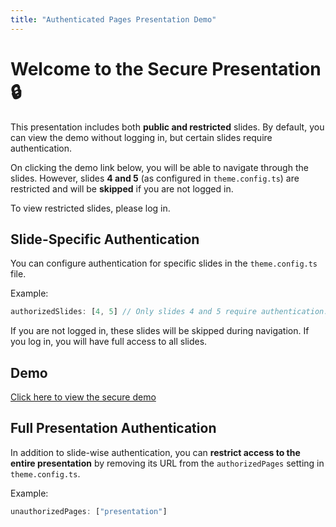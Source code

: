 ```yaml
---
title: "Authenticated Pages Presentation Demo"
---
```


# Welcome to the Secure Presentation 🔒  

This presentation includes both **public and restricted** slides. By default, you can view the demo without logging in, but certain slides require authentication.  

On clicking the demo link below, you will be able to navigate through the slides. However, slides **4 and 5** (as configured in `theme.config.ts`) are restricted and will be **skipped** if you are not logged in.  

To view restricted slides, please log in.  

## Slide-Specific Authentication  

You can configure authentication for specific slides in the `theme.config.ts` file.  

Example:  
```ts
authorizedSlides: [4, 5] // Only slides 4 and 5 require authentication.
```

If you are not logged in, these slides will be skipped during navigation.
If you log in, you will have full access to all slides.

## Demo  

<a href="/presentation" target="_blank">Click here to view the secure demo</a>  

## Full Presentation Authentication  

In addition to slide-wise authentication, you can **restrict access to the entire presentation** by removing its URL from the `authorizedPages` setting in `theme.config.ts`.  

Example:  
```ts
unauthorizedPages: ["presentation"]
```

